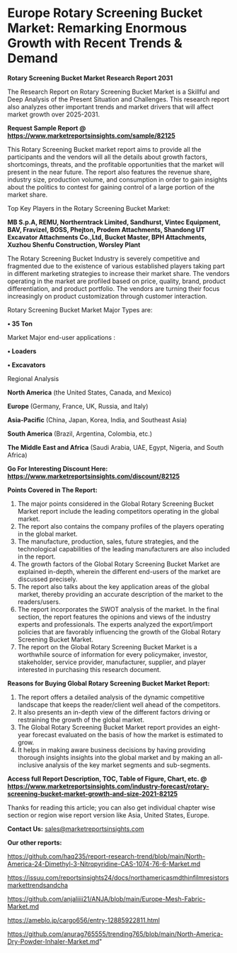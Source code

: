 # Europe Rotary Screening Bucket Market: Remarking Enormous Growth with Recent Trends & Demand

<strong>Rotary Screening Bucket Market Research Report 2031</strong>

The Research Report on Rotary Screening Bucket Market is a Skillful and Deep Analysis of the Present Situation and Challenges. This research report also analyzes other important trends and market drivers that will affect market growth over 2025-2031.

<strong>Request Sample Report @ <a href=https://www.marketreportsinsights.com/sample/82125>https://www.marketreportsinsights.com/sample/82125</a></strong>

This Rotary Screening Bucket market report aims to provide all the participants and the vendors will all the details about growth factors, shortcomings, threats, and the profitable opportunities that the market will present in the near future. The report also features the revenue share, industry size, production volume, and consumption in order to gain insights about the politics to contest for gaining control of a large portion of the market share.

Top Key Players in the Rotary Screening Bucket Market:

<strong>MB S.p.A, REMU, Northerntrack Limited, Sandhurst, Vintec Equipment, BAV, Fravizel, BOSS, Phejton, Prodem Attachments, Shandong UT Excavator Attachments Co.,Ltd, Bucket Master, BPH Attachments, Xuzhou Shenfu Construction, Worsley Plant</strong>

The Rotary Screening Bucket Industry is severely competitive and fragmented due to the existence of various established players taking part in different marketing strategies to increase their market share. The vendors operating in the market are profiled based on price, quality, brand, product differentiation, and product portfolio. The vendors are turning their focus increasingly on product customization through customer interaction.

Rotary Screening Bucket Market Major Types are:

<strong>• 35 Ton</strong>

Market Major end-user applications :

<strong>• Loaders

• Excavators</strong>

Regional Analysis

</u><strong><b>North America</b></strong> (the United States, Canada, and Mexico)

<strong><b>Europe </b></strong>(Germany, France, UK, Russia, and Italy)

<strong><b>Asia-Pacific</b></strong> (China, Japan, Korea, India, and Southeast Asia)

<strong><b>South America</b></strong> (Brazil, Argentina, Colombia, etc.)

<strong><b>The Middle East and Africa</b></strong> (Saudi Arabia, UAE, Egypt, Nigeria, and South Africa)

<strong>Go For Interesting Discount Here: <a href=https://www.marketreportsinsights.com/discount/82125>https://www.marketreportsinsights.com/discount/82125</a></strong>

<strong>Points Covered in The Report:</strong>
<ol>
  <li>The major points considered in the Global Rotary Screening Bucket Market report include the leading competitors operating in the global market.</li>
  <li>The report also contains the company profiles of the players operating in the global market.</li>
  <li>The manufacture, production, sales, future strategies, and the technological capabilities of the leading manufacturers are also included in the report.</li>
  <li>The growth factors of the Global Rotary Screening Bucket Market are explained in-depth, wherein the different end-users of the market are discussed precisely.</li>
  <li>The report also talks about the key application areas of the global market, thereby providing an accurate description of the market to the readers/users.</li>
  <li>The report incorporates the SWOT analysis of the market. In the final section, the report features the opinions and views of the industry experts and professionals. The experts analyzed the export/import policies that are favorably influencing the growth of the Global Rotary Screening Bucket Market.</li>
  <li>The report on the Global Rotary Screening Bucket Market is a worthwhile source of information for every policymaker, investor, stakeholder, service provider, manufacturer, supplier, and player interested in purchasing this research document.</li>
</ol>
<strong>Reasons for Buying Global Rotary Screening Bucket Market Report:</strong>

<ol>
  <li>The report offers a detailed analysis of the dynamic competitive landscape that keeps the reader/client well ahead of the competitors.</li>
  <li>It also presents an in-depth view of the different factors driving or restraining the growth of the global market.</li>
  <li>The Global Rotary Screening Bucket Market report provides an eight-year forecast evaluated on the basis of how the market is estimated to grow.</li>
  <li>It helps in making aware business decisions by having providing thorough insights insights into the global market and by making an all-inclusive analysis of the key market segments and sub-segments.</li>
</ol>
<strong>Access full Report Description, TOC, Table of Figure, Chart, etc. @ <a href=https://www.marketreportsinsights.com/industry-forecast/rotary-screening-bucket-market-growth-and-size-2021-82125>https://www.marketreportsinsights.com/industry-forecast/rotary-screening-bucket-market-growth-and-size-2021-82125</a></strong>


Thanks for reading this article; you can also get individual chapter wise section or region wise report version like Asia, United States, Europe.

<strong>Contact Us:</strong>
sales@marketreportsinsights.com

<strong>Our other reports:</strong>

<a href=https://github.com/haq235/report-research-trend/blob/main/North-America-24-Dimethyl-3-Nitropyridine-CAS-1074-76-6-Market.md>https://github.com/haq235/report-research-trend/blob/main/North-America-24-Dimethyl-3-Nitropyridine-CAS-1074-76-6-Market.md</a>

<a href=https://issuu.com/reportsinsights24/docs/northamericasmdthinfilmresistorsmarkettrendsandcha>https://issuu.com/reportsinsights24/docs/northamericasmdthinfilmresistorsmarkettrendsandcha</a>

<a href=https://github.com/anjaliiii21/ANJA/blob/main/Europe-Mesh-Fabric-Market.md>https://github.com/anjaliiii21/ANJA/blob/main/Europe-Mesh-Fabric-Market.md</a>

<a href=https://ameblo.jp/cargo656/entry-12885922811.html>https://ameblo.jp/cargo656/entry-12885922811.html</a>

<a href=https://github.com/anurag765555/trending765/blob/main/North-America-Dry-Powder-Inhaler-Market.md>https://github.com/anurag765555/trending765/blob/main/North-America-Dry-Powder-Inhaler-Market.md</a>"
